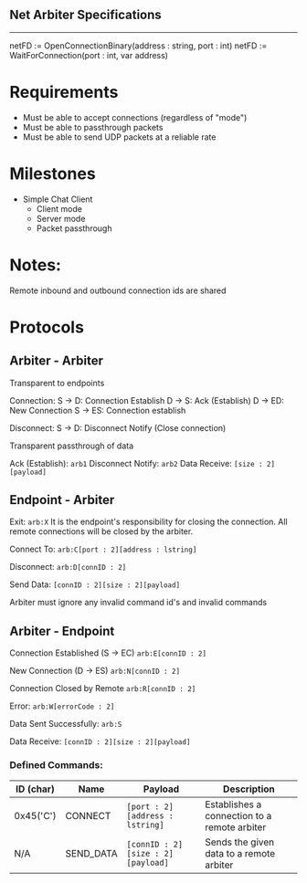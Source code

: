 ## Net Arbiter Specifications
-----

netFD := OpenConnectionBinary(address : string, port : int)
netFD := WaitForConnection(port : int, var address)

# Requirements
- Must be able to accept connections (regardless of "mode")
- Must be able to passthrough packets
- Must be able to send UDP packets at a reliable rate

# Milestones
- Simple Chat Client
  - Client mode
  - Server mode
  - Packet passthrough
  
# Notes:
Remote inbound and outbound connection ids are shared

# Protocols
## Arbiter  - Arbiter
Transparent to endpoints

Connection:
S -> D: Connection Establish 
D -> S: Ack (Establish)
D -> ED: New Connection
S -> ES: Connection establish

Disconnect:
S -> D: Disconnect Notify
(Close connection)

Transparent passthrough of data

Ack (Establish):
```arb1```
Disconnect Notify:
```arb2```
Data Receive:
```[size : 2][payload]```

## Endpoint - Arbiter
Exit:
```arb:X```
It is the endpoint's responsibility for closing the connection.
All remote connections will be closed by the arbiter.

Connect To:
```arb:C[port : 2][address : lstring]```

Disconnect:
```arb:D[connID : 2]```

Send Data:
```[connID : 2][size : 2][payload]```

Arbiter must ignore any invalid command id's and invalid commands

## Arbiter - Endpoint
Connection Established (S -> EC)
```arb:E[connID : 2]```

New Connection (D -> ES)
```arb:N[connID : 2]```

Connection Closed by Remote
```arb:R[connID : 2]``` 

Error:
```arb:W[errorCode : 2]```

Data Sent Successfully:
```arb:S```

Data Receive:
```[connID : 2][size : 2][payload]```

### Defined Commands:

| ID (char) | Name | Payload | Description |
|-----------|------|---------|-------------|
| 0x45('C') | CONNECT | ```[port : 2][address : lstring]``` | Establishes a connection to a remote arbiter |
|    N/A    | SEND_DATA | ```[connID : 2][size : 2][payload]``` | Sends the given data to a remote arbiter |
